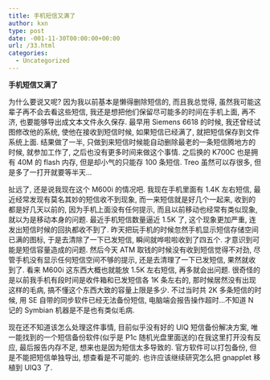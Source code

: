 ```yaml
---
title: 手机短信又满了
author: kxn
type: post
date: -001-11-30T00:00:00+00:00
url: /33.html
categories:
  - Uncategorized
---
```


**手机短信又满了**

为什么要说又呢? 因为我以前基本是懒得删除短信的, 而且我总觉得, 虽然我可能这辈子再不会去看这些短信, 我还是想把他们保留尽可能多的时间在手机上面, 再不济, 也要能够导出成文本文件永久保存. 最早用 Siemens 6618 的时候, 我还曾经试图修改他的系统, 使他在接收到短信时候, 如果短信已经满了, 就把短信保存到文件系统上面. 结果做了一半, 只做到来短信时候能自动删除最老的一条短信腾地方的时候, 就参加工作了, 之后也没有更多时间来做这个事情. 之后换的 K700C 也是拥有 40M 的 flash 内存, 但是却小气的只能存 100 条短信. Treo 虽然可以存很多, 但是多了一打开就要等半天&#8230;

扯远了, 还是说我现在这个 M600i 的情况吧. 我现在手机里面有 1.4K 左右短信, 最近经常发现有莫名其妙的短信收不到现象, 而一来短信就是好几个一起来, 收到的都是好几天以前的, 因为手机上面没有任何提示, 而且以前移动也经常有类似现象, 就以为是移动本身的问题. 最近手机短信数量逼近 1.5K 了, 这个现象更加严重, 连发出短信时候的回执都收不到了. 昨天把玩手机的时候忽然手机显示短信存储空间已满的图标, 于是去清除了一下已发短信, 瞬间就哗啦啦收到了四五个. 才意识到可能是短信容量造成的问题. 然后今天 ATM 取钱的时候没有收到短信觉得不对劲, 尽管手机没有显示任何短信空间不够的提示, 还是去清理了一下已发短信, 果然就收到了. 看来 M600i 这东西大概也就能放 1.5K 左右短信, 再多就会出问题. 很奇怪的是以前我手机有段时间是收件箱和已发短信各 1K 条左右的, 那时候居然没有出现这样的毛病, 搞不懂这个东西大致的容量上限是多少. 不过当时共 2K 多条短信的时候, 用 SE 自带的同步软件已经无法备份短信, 电脑端会报告操作超时&#8230;不知道 N 记的 Symbian 机器是不是也有类似毛病.

现在还不知道该怎么处理这件事情, 目前似乎没有好的 UIQ 短信备份解决方案, 唯一能找到的一个短信备份软件(似乎是 P1c 随机光盘里面送的)在我这里打开没有反应, 最后报告内存不足, 想来也是因为短信太多导致的. 官方软件可以打包备份, 但是不能把短信单独导出, 想查看是不可能的. 也许应该继续研究怎么把 gnapplet 移植到 UIQ3 了.
